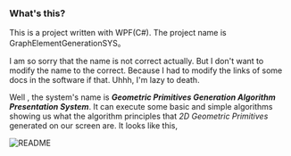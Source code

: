 ### What's this?

This is a project written with WPF(C#). The project name is GraphElementGenerationSYS。

I am so sorry that the name is not correct actually. But I don't want to modify the name to the correct. Because I had to modify the links of some docs in the software if that. Uhhh, I'm lazy to death. 

Well , the system's name is  ***Geometric Primitives  Generation Algorithm Presentation System***. It can execute some basic and simple algorithms showing us what the algorithm principles that *2D Geometric Primitives* generated on our screen are. It looks like this,

![README](README.gif)







